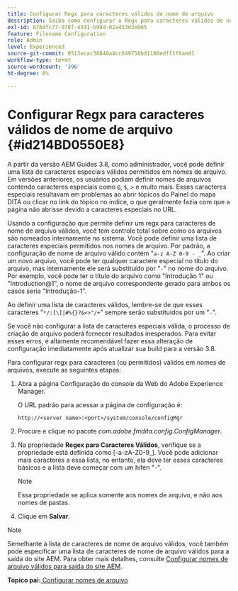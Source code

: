 ```yaml
---
title: Configurar Regx para caracteres válidos de nome de arquivo
description: Saiba como configurar o Regx para caracteres válidos de nome de arquivo
exl-id: 876dfc77-078f-4341-b99d-02a453d2e065
feature: Filename Configuration
role: Admin
level: Experienced
source-git-commit: 0513ecac38840a4cc649758bd1180edff1f8aed1
workflow-type: tm+mt
source-wordcount: '396'
ht-degree: 0%

---
```


# Configurar Regx para caracteres válidos de nome de arquivo {#id214BD0550E8}

A partir da versão AEM Guides 3.8, como administrador, você pode definir uma lista de caracteres especiais válidos permitidos em nomes de arquivo. Em versões anteriores, os usuários podiam definir nomes de arquivos contendo caracteres especiais como `@`, `$`, `>` e muito mais. Esses caracteres especiais resultavam em problemas ao abrir tópicos do Painel do mapa DITA ou clicar no link do tópico no índice, o que geralmente fazia com que a página não abrisse devido a caracteres especiais no URL.

Usando a configuração que permite definir um regx para caracteres de nome de arquivo válidos, você tem controle total sobre como os arquivos são nomeados internamente no sistema. Você pode definir uma lista de caracteres especiais permitidos nos nomes de arquivo. Por padrão, a configuração de nome de arquivo válido contém &quot;`a-z A-Z 0-9 - _`&quot;. Ao criar um novo arquivo, você pode ter qualquer caractere especial no título do arquivo, mas internamente ele será substituído por &quot;`-`&quot; no nome do arquivo. Por exemplo, você pode ter o título do arquivo como &quot;Introdução 1&quot; ou &quot;Introduction@1&quot;, o nome de arquivo correspondente gerado para ambos os casos seria &quot;Introdução-1&quot;.

Ao definir uma lista de caracteres válidos, lembre-se de que esses caracteres &quot;`*/:[\]|#%{}?&<>"/+`&quot; sempre serão substituídos por um &quot;`-`&quot;.

Se você não configurar a lista de caracteres especiais válida, o processo de criação de arquivo poderá fornecer resultados inesperados. Para evitar esses erros, é altamente recomendável fazer essa alteração de configuração imediatamente após atualizar sua build para a versão 3.8.

Para configurar regx para caracteres \(ou permitidos\) válidos em nomes de arquivos, execute as seguintes etapas:

1. Abra a página Configuração do console da Web do Adobe Experience Manager.

   O URL padrão para acessar a página de configuração é:

   ```http
   http://<server name>:<port>/system/console/configMgr
   ```

1. Procure e clique no pacote *com.adobe.fmdita.config.ConfigManager*.

1. Na propriedade **Regex para Caracteres Válidos**, verifique se a propriedade está definida como \[-a-zA-Z0-9\_\]. Você pode adicionar mais caracteres a essa lista, no entanto, ela deve ter esses caracteres básicos e a lista deve começar com um hífen &quot;-&quot;.

   >[!NOTE]
   >
   > Essa propriedade se aplica somente aos nomes de arquivo, e não aos nomes de pastas.

1. Clique em **Salvar**.


>[!NOTE]
>
> Semelhante à lista de caracteres de nome de arquivo válidos, você também pode especificar uma lista de caracteres de nome de arquivo válidos para a saída do site AEM. Para obter mais detalhes, consulte [Configurar nomes de arquivo válidos para saída do site AEM](conf-file-names-valid-regx-aem-site-output.md#).

**Tópico pai:**[ Configurar nomes de arquivo](conf-file-names.md)
